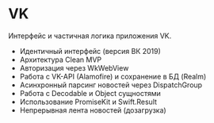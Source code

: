 # VK

Интерфейс и частичная логика приложения VK. 

- Идентичный интерфейс (версия ВК 2019)
- Архитектура Clean MVP 
- Авторизация через WkWebView
- Работа с VK-API (Alamofire) и сохранение в БД (Realm)
- Асинхронный парсинг новостей через DispatchGroup
- Работа с Decodable и Object сущностями
- Использование PromiseKit и Swift.Result
- Непрерывная лента новостей (дозагрузка)
